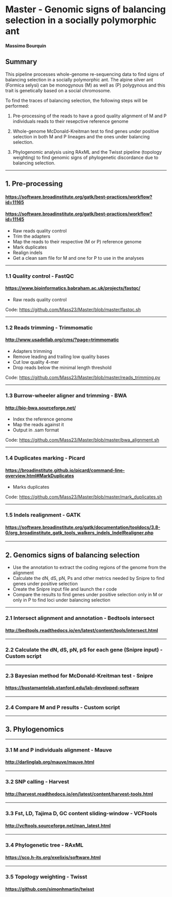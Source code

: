 # Master - Genomic signs of balancing selection in a socially polymorphic ant
#### Massimo Bourquin
## Summary
This pipeline processes whole-genome re-sequencing data to find signs of balancing selection in a socially polymorphic ant. The alpine silver ant (Formica selysi) can be monogynous (M) as well as (P) polygynous and this trait is genetically based on a social chromosome. 

To find the traces of balancing selection, the following steps will be performed:

1. Pre-processing of the reads to have a good quality alignment of M and P individuals reads to their resepctive reference genome


2. Whole-genome McDonald-Kreitman test to find genes under positive selection in both M and P lineages and the ones under balancing selection.

3. Phylogenomic analysis using RAxML and the Twisst pipeline (topology weighting) to find genomic signs of phylogenetic discordance due to balancing selection.


______________________________________________________________________________________________________________________________
## 1. Pre-processing
#### https://software.broadinstitute.org/gatk/best-practices/workflow?id=11165
#### https://software.broadinstitute.org/gatk/best-practices/workflow?id=11145

- Raw reads quality control
- Trim the adapters
- Map the reads to their respective (M or P) reference genome
- Mark duplicates
- Realign indels
- Get a clean sam file for M and one for P to use in the analyses

*******************************************************
### 1.1 Quality control - FastQC
#### https://www.bioinformatics.babraham.ac.uk/projects/fastqc/

- Raw reads quality control

Code: https://github.com/Mass23/Master/blob/master/fastqc.sh

*******************************************************
###	1.2 Reads trimming - Trimmomatic
#### http://www.usadellab.org/cms/?page=trimmomatic

- Adapters trimming
- Remove leading and trailing low quality bases
- Cut low quality 4-mer
- Drop reads below the minimal length threshold

Code: https://github.com/Mass23/Master/blob/master/reads_trimming.py

*******************************************************
### 1.3 Burrow-wheeler aligner and trimming - BWA
#### http://bio-bwa.sourceforge.net/

- Index the reference genome
- Map the reads against it
- Output in .sam format

Code: https://github.com/Mass23/Master/blob/master/bwa_alignment.sh

*******************************************************
### 1.4 Duplicates marking - Picard
#### https://broadinstitute.github.io/picard/command-line-overview.html#MarkDuplicates

- Marks duplicates 

Code: https://github.com/Mass23/Master/blob/master/mark_duplicates.sh

*******************************************************
### 1.5 Indels realignment - GATK
#### https://software.broadinstitute.org/gatk/documentation/tooldocs/3.8-0/org_broadinstitute_gatk_tools_walkers_indels_IndelRealigner.php


______________________________________________________________________________________________________________________________
## 2. Genomics signs of balancing selection

- Use the annotation to extract the coding regions of the genome from the alignment
- Calculate the dN, dS, pN, Ps and other metrics needed by Snipre to find genes under positive selection
- Create the Snipre input file and launch the r code
- Compare the results to find genes under positive selection only in M or only in P to find loci under balancing selection

*******************************************************

### 2.1 Intersect alignment and annotation - Bedtools intersect
#### http://bedtools.readthedocs.io/en/latest/content/tools/intersect.html
*******************************************************

### 2.2 Calculate the dN, dS, pN, pS for each gene (Snipre input) - Custom script
*******************************************************

### 2.3 Bayesian method for McDonald-Kreitman test - Snipre
#### https://bustamantelab.stanford.edu/lab-developed-software

*******************************************************
### 2.4 Compare M and P results - Custom script


______________________________________________________________________________________________________________________________
## 3. Phylogenomics

*******************************************************
### 3.1 M and P individuals alignment - Mauve
#### http://darlinglab.org/mauve/mauve.html

*******************************************************
### 3.2 SNP calling - Harvest
#### http://harvest.readthedocs.io/en/latest/content/harvest-tools.html
*******************************************************

### 3.3 Fst, LD, Tajima D, GC content sliding-window - VCFtools
#### http://vcftools.sourceforge.net/man_latest.html
*******************************************************

### 3.4 Phylogenetic tree - RAxML
#### https://sco.h-its.org/exelixis/software.html
*******************************************************

### 3.5 Topology weighting - Twisst
#### https://github.com/simonhmartin/twisst

